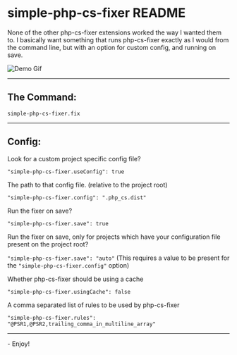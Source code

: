 # simple-php-cs-fixer README

None of the other php-cs-fixer extensions worked the way I wanted them to. I basically want something that runs php-cs-fixer exactly as I would from the command line, but with an option for custom config, and running on save.

![Demo Gif](demo.gif)

---

## The Command:
`simple-php-cs-fixer.fix`

---

## Config:

Look for a custom project specific config file?

`"simple-php-cs-fixer.useConfig": true`

The path to that config file. (relative to the project root)

`"simple-php-cs-fixer.config": ".php_cs.dist"`

Run the fixer on save?

`"simple-php-cs-fixer.save": true`

Run the fixer on save, only for projects which have your configuration file present on the project root?

`"simple-php-cs-fixer.save": "auto"` (This requires a value to be present for the `"simple-php-cs-fixer.config"` option)

Whether php-cs-fixer should be using a cache

`"simple-php-cs-fixer.usingCache": false`

A comma separated list of rules to be used by php-cs-fixer

`"simple-php-cs-fixer.rules": "@PSR1,@PSR2,trailing_comma_in_multiline_array"`

---

\- Enjoy!
